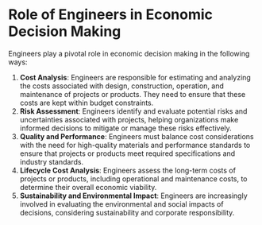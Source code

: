 # Role of Engineers in Economic Decision Making
Engineers play a pivotal role in economic decision making in the following ways:
1. **Cost Analysis**: Engineers are responsible for estimating and analyzing the costs associated with design, construction, operation, and maintenance of projects or products. They need to ensure that these costs are kept within budget constraints.
1. **Risk Assessment**: Engineers identify and evaluate potential risks and uncertainties associated with projects, helping organizations make informed decisions to mitigate or manage these risks effectively.
1. **Quality and Performance**: Engineers must balance cost considerations with the need for high-quality materials and performance standards to ensure that projects or products meet required specifications and industry standards.
1. **Lifecycle Cost Analysis**: Engineers assess the long-term costs of projects or products, including operational and maintenance costs, to determine their overall economic viability.
1. **Sustainability and Environmental Impact**: Engineers are increasingly involved in evaluating the environmental and social impacts of decisions, considering sustainability and corporate responsibility.
